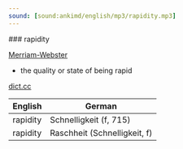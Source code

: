 ```yaml
---
sound: [sound:ankimd/english/mp3/rapidity.mp3]
---
```


\### rapidity

[Merriam-Webster](https://www.merriam-webster.com/dictionary/rapidity)

- the quality or state of being rapid

[dict.cc](https://www.dict.cc/rapidity)

| English        | German       |
| -------------- | ------------ |
| rapidity | Schnelligkeit (f, 715) |
| rapidity | Raschheit (Schnelligkeit, f) |
